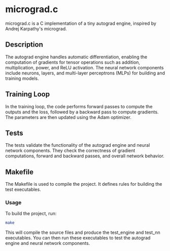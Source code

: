 # micrograd.c

micrograd.c is a C implementation of a tiny autograd engine, inspired by Andrej Karpathy's micrograd.

## Description

The autograd engine handles automatic differentiation, enabling the computation of gradients for tensor operations such as addition, multiplication, power, and ReLU activation. The neural network components include neurons, layers, and multi-layer perceptrons (MLPs) for building and training models.

## Training Loop

In the training loop, the code performs forward passes to compute the outputs and the loss, followed by a backward pass to compute gradients. The parameters are then updated using the Adam optimizer.

## Tests

The tests validate the functionality of the autograd engine and neural network components. They check the correctness of gradient computations, forward and backward passes, and overall network behavior.

## Makefile

The Makefile is used to compile the project. It defines rules for building the test executables.

### Usage

To build the project, run:

```sh
make
```

This will compile the source files and produce the test_engine and test_nn executables. You can then run these executables to test the autograd engine and neural network components.

